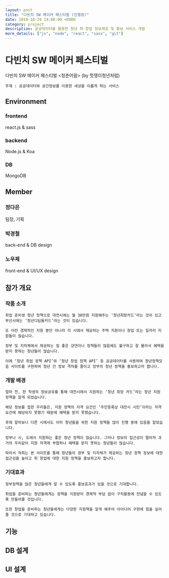 ```yaml
---
layout: post
title: "다빈치 SW 메이커 페스티벌 (진행중)"
date: 2018-10-29 14:00:00 +0900
category: project
description: 공공데이터를 활용한 청년 취·창업 정보제공 및 홍보 서비스 개발
more_details: ["js", "node", "react", "sass", "git"]
---
```


# 다빈치 SW 메이커 페스티벌

다빈치 SW 메이커 페스티벌 &lt;청춘어람> (by 멋쟁이청년처럼)

```
주제 : 공공데이터와 공간정보를 이용한 세상을 이롭게 하는 서비스
```

## Environment
### frontend
react.js & sass

### backend
Node.js & Koa

### DB
MongoDB

## Member
### 정다은
팀장, 기획

### 박경철
back-end & DB design

### 노우제
front-end & UI/UX design

## 참가 개요

### 작품 소개

```
취업 준비생 청년 정책으로 대전시에는 월 30만원 지원해주는 ‘청년희망카드’라는 것이 있고 부산시에는 ‘청년디딤돌카드’라는 것이 있습니다.

또 이런 경제적인 지원 뿐만 아니라 각 시에서 제공하는 주택 지원이나 창업 또는 일자리 지원들이 많습니다.

정부 및 지차체에서 제공하는 질 좋은 강연이나 정책들이 많음에도 불구하고 잘 몰라서 혜택을 받지 못하는 청년들이 많습니다.

이에 ‘청년 취업 정책 API’와 ‘청년 창업 정책 API’ 등 공공데이터를 사용하여 청년정책모음 사이트를 구현하여 청년 간 정보 격차를 줄이고 정부의 청년 정책을 홍보하고자 합니다.
```

### 개발 배경

```
얼마 전, 한 학생의 정보공유를 통해 대전시에서 지원하는 ‘청년 희망 카드’라는 청년 지원 정책을 알게 되었습니다.

해당 정보를 접한 우리들은, 지원 정책의 자격 요건인 ‘주민등록상 대전시 시민’이라는 자격 요건에 해당되지 못했기 때문에 혜택을 받지 못했습니다.

후에 알아보니 다른 시에서도 이미 청년들을 위한 지원 정책을 많이 진행 중에 있음을 알았습니다.

정부나 시, 도에서 지원하는 좋은 청년 정책이 많습니다. 그러나 정보의 접근성이 떨어져 과거의 우리같이 지원 자격에 부합하나 혜택을 받지 못하는 청년들이 많습니다.

따라서 저희는 본 사이트를 통해 청년들이 정부 및 지자체가 제공하는 청년 정책 정보에 대한 접근성을 높이고 취˙창업에 대한 지원 정책을 홍보하고자 합니다.
```

### 기대효과

```
정부정책을 많은 청년들에게 알 수 있도록 홍보효과가 있을 것으로 기대합니다.

취업을 준비하는 청년들에게는 정책을 지원받아 경제적 부담 없이 구직활동에 전념할 수 있도록 만들어줄 것입니다.

또한 창업을 준비하는 청년들에게는 다양한 지원책을 알게 해주어 아이디어 구현에 힘을 실어줄 것으로 기대하고 있습니다.
```

## 기능

## DB 설계

## UI 설계
